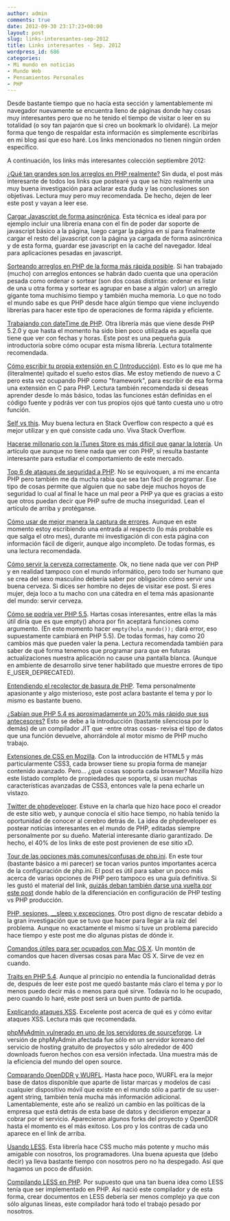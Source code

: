 ```yaml
---
author: admin
comments: true
date: 2012-09-30 23:17:23+00:00
layout: post
slug: links-interesantes-sep-2012
title: Links interesantes - Sep. 2012
wordpress_id: 686
categories:
- Mi mundo en noticias
- Mundo Web
- Pensamientos Personales
- PHP
---
```


Desde bastante tiempo que no hacía esta sección y lamentablemente mi navegador nuevamente se encuentra lleno de páginas donde hay cosas muy interesantes pero que no he tenido el tiempo de visitar o leer en su totalidad (o soy tan pajarón que si creo un bookmark lo olvidaré). La mejor forma que tengo de respaldar esta información es simplemente escribirlas en mi blog así que eso haré.
Los links mencionados no tienen ningún orden específico.

A continuación, los links más interesantes colección septiembre 2012: 
<!-- more -->
[¿Qué tan grandes son los arreglos en PHP realmente?](http://nikic.github.com/2011/12/12/How-big-are-PHP-arrays-really-Hint-BIG.html) Sin duda, el post más interesante de todos los links que postearé ya que se hizo realmente una muy buena investigación para aclarar esta duda y las conclusiones son objetivas. Lectura muy pero muy recomendada. De hecho, dejen de leer este post y vayan a leer ese.

[Cargar Javascript de forma asincrónica](http://friendlybit.com/js/lazy-loading-asyncronous-javascript/). Esta técnica es ideal para por ejemplo incluir una librería enana con el fin de poder dar soporte de javascript básico a la página, luego cargar la página en sí para finalmente cargar el resto del javascript con la página ya cargada de forma asincrónica y de esta forma, guardar ese javascript en la caché del navegador. Ideal para aplicaciones pesadas en javascript.

[Sorteando arreglos en PHP de la forma más rápida posible](http://phpeasy.co.uk/sorting-array-data-using-splmaxheap/). Si han trabajado (mucho) con arreglos entonces se habrán dado cuenta que una operación pesada como ordenar o sortear (son dos cosas distintas: ordenar es listar de una u otra forma y sortear es agrupar en base a algún valor) un arreglo gigante toma muchísimo tiempo y también mucha memoria. Lo que no todo el mundo sabe es que PHP desde hace algún tiempo que viene incluyendo librerías para hacer este tipo de operaciones de forma rápida y eficiente. 

[Trabajando con dateTime de PHP](http://philsturgeon.co.uk/blog/2012/08/why-php-datetime-rocks). Otra librería más que viene desde PHP 5.2.0 y que hasta el momento ha sido bien poco utilizada es aquella que tiene que ver con fechas y horas. Este post es una pequeña guía introductoria sobre cómo ocupar esta misma librería. Lectura totalmente recomendada.

[Cómo escribir tu propia extensión en C (Introducción)](http://devzone.zend.com/303/extension-writing-part-i-introduction-to-php-and-zend/). Esto es lo que me ha (literalmente) quitado el sueño estos días. Me estoy metiendo de nuevo a C pero esta vez ocupando PHP como "framework", para escribir de esa forma una extensión en C para PHP. Lectura también recomendada si deseas aprender desde lo más básico, todas las funciones están definidas en el código fuente y podrás ver con tus propios ojos qué tanto cuesta uno u otro función.

[Self vs this](http://stackoverflow.com/questions/151969/php-self-vs-this). Muy buena lectura en Stack Overflow con respecto a qué es mejor utilizar y en qué consiste cada uno. Viva Stack Overflow.

[Hacerse millonario con la iTunes Store es más difícil que ganar la lotería](http://penny-arcade.com/report/editorial-article/going-broke-with-success-how-an-app-with-200000-downloads-led-to-devel). Un artículo que aunque no tiene nada que ver con PHP, sí resulta bastante interesante para estudiar el comportamiento de este mercado.

[Top 6 de ataques de seguridad a PHP](http://www.ansoncheunghk.info/article/top-6-security-attacks-php). No se equivoquen, a mi me encanta PHP pero también me da mucha rabia que sea tan fácil de programar. Ese tipo de cosas permite que alguien que no sabe deje muchos hoyos de seguridad lo cual al final le hace un mal peor a PHP ya que es gracias a esto que otros puedan decir que PHP sufre de mucha inseguridad. Lean el artículo de arriba y protéganse.

[Cómo usar de mejor manera la captura de errores](http://www.developerdrive.com/2012/07/php-error-checking/). Aunque en este momento estoy escribiendo una entrada al respecto (lo más probable es que salga el otro mes), durante mi investigación di con esta página con información fácil de digerir, aunque algo incompleto. De todas formas, es una lectura recomendada.

[Cómo servir la cerveza correctamente](http://www.sabrosia.com/2012/08/como-servir-la-cerveza-correctamente/?utm_source=dlvr.it&utm_medium=twitter). Ok, no tiene nada que ver con PHP y en realidad tampoco con el mundo informático, pero todo ser humano que se crea del sexo masculino debería saber por obligación cómo servir una buena cerveza. Si dices ser hombre no dejes de visitar ese post. Si eres mujer, deja loco a tu macho con una cátedra en el tema más apasionante del mundo: servir cerveza.

[Cómo se podría ver PHP 5.5](http://nikic.github.com/2012/07/10/What-PHP-5-5-might-look-like.html). Hartas cosas interesantes, entre ellas la más útil diría que es que empty() ahora por fin aceptará funciones como argumento. (En este momento hacer `empty(hola_mundo());` dará error, eso supuestamente cambiará en PHP 5.5). De todas formas, hay como 20 cambios más que pueden valer la pena. Lectura recomendada también para saber de qué forma tenemos que programar para que en futuras actualizaciones nuestra aplicación no cause una pantalla blanca. (Aunque en ambiente de desarrollo sirve tener habilitado que muestre errores de tipo E_USER_DEPRECATED).

[Entendiendo el recolector de basura de PHP](http://phpmaster.com/better-understanding-phps-garbage-collection/). Tema personalmente apasionante y algo misterioso, este post aclara bastante el tema y por lo mismo es bastante bueno. 

[¿Sabían que PHP 5.4 es aproximadamente un 20% más rápido que sus antecesores?](http://www.phpclasses.org/blog/post/187-The-Secret-PHP-Optimization-of-version-54.html) Esto se debe a la introducción (bastante silenciosa por lo demás) de un compilador JIT que -entre otras cosas- revisa el tipo de datos que una función devuelve, ahorrándole al motor mismo de PHP mucho trabajo. 

[Extensiones de CSS en Mozilla](https://developer.mozilla.org/en-US/docs/CSS/CSS_Reference/Mozilla_Extensions). Con la introducción de HTML5 y más particularmente CSS3, cada browser tiene su propia forma de manejar contenido avanzado. Pero... ¿qué cosas soporta cada browser? Mozilla hizo este listado completo de propiedades que soporta, si usan muchas características avanzadas de CSS3, entonces vale la pena echarle un vistazo.

[Twitter de phpdeveloper](https://twitter.com/phpdeveloper). Estuve en la charla que hizo hace poco el creador de este sitio web, y aunque conocía el sitio hace tiempo, no había tenido la oportunidad de conocer al cerebro detrás de. La idea de phpdeveloper es postear noticias interesantes en el mundo de PHP, editadas siempre personalmente por su dueño. Material interesante diario garantizado. De hecho, el 40% de los links de este post provienen de ese sitio xD.

[Tour de las opciones más comunes/confusas de php.ini](http://phpmaster.com/a-tour-of-php-ini/). En este tour (bastante básico a mi parecer) se tocan varios puntos importantes acerca de la configuración de php.ini. El post es útil para saber un poco más acerca de varias opciones de PHP pero tampoco es una guía definitiva. Si les gustó el material del link, [quizás deban también darse una vuelta por este post](http://blog.unreal4u.com/2010/08/configuracion-de-php-testing-vs-produccion-vs-hosting/) donde hablo de la diferenciación en configuración de PHP testing vs PHP producción.

[PHP, sesiones, __sleep y excepciones](http://www.phpdeveloper.org/news/17738?utm_source=twitterfeed&utm_medium=twitter). Otro post digno de rescatar debido a la gran investigación que se tuvo que hacer para llegar a la raíz del problema. Aunque no exactamente el mismo sí tuve un problema parecido hace tiempo y este post me dio algunas pistas de dónde ir.

[Comandos útiles para ser ocupados con Mac OS X](https://github.com/mathiasbynens/dotfiles/blob/master/.osx). Un montón de comandos que hacen diversas cosas para Mac OS X. Sirve de vez en cuando.

[Traits en PHP 5.4](http://php.refulz.com/traits-in-php-5-4-why-we-need-traits/). Aunque al principio no entendía la funcionalidad detrás de, después de leer este post me quedó bastante más claro el tema y por lo menos puedo decir más o menos para qué sirve. Todavía no lo he ocupado, pero cuando lo haré, este post será un buen punto de partida.

[Explicando ataques XSS](http://phpmaster.com/php-security-cross-site-scripting-attacks-xss/). Excelente post acerca de qué es y cómo evitar ataques XSS. Lectura más que recomendada.

[phpMyAdmin vulnerado en uno de los servidores de sourceforge](http://arstechnica.com/security/2012/09/questions-abound-as-malicious-phpmyadmin-backdoor-found-on-sourceforge-site/). La versión de phpMyAdmin afectada fue sólo en un servidor koreano del servicio de hosting gratuito de proyectos y sólo alrededor de 400 downloads fueron hechos con esa versión infectada. Una muestra más de la eficiencia del mundo del open source.

[Comparando OpenDDR y WURFL](http://www.samaxes.com/2012/06/comparing-openddr-to-wurfl/). Hasta hace poco, WURFL era la mejor base de datos disponible que aparte de listar marcas y modelos de casi cualquier dispositivo móvil que existe en el mundo sólo a partir de su user-agent string, también tenía mucha más información adicional. Lamentablemente, este año se realizó un cambio en las políticas de la empresa que está detrás de esta base de datos y decidieron empezar a cobrar por el servicio. Aparecieron algunos forks del proyecto y OpenDDR hasta el momento es el más exitoso. Los pro y los contras de cada uno aparece en el link de arriba.

[Usando LESS](http://css-tricks.com/using-less-as-a-live-css-engine/). Esta librería hace CSS mucho más potente y mucho más amigable con nosotros, los programadores. Una buena apuesta que (debo decir) ya lleva bastante tiempo con nosotros pero no ha despegado. Así que hagamos un poco de difusión.

[Compilando LESS en PHP](http://leafo.net/lessphp/). Por supuesto que una tan buena idea como LESS tenía que ser implementado en PHP. Así nació este compilador y de esta forma, crear documentos en LESS debería ser menos complejo ya que con sólo algunas líneas, este compilador hará todo el trabajo pesado por nosotros.
